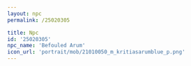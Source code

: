 ```yaml
---
layout: npc
permalink: /25020305

title: Npc
id: '25020305'
npc_name: 'Befouled Arum'
icon_url: 'portrait/mob/21010050_m_kritiasarumblue_p.png'
---
```

